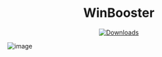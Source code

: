 <div align="center">
	<h1>WinBooster</h1>
	</a>
	<a href="https://github.com/Nekiplay/MeteorPlus/releases"><img src="https://img.shields.io/github/downloads/Nekiplay/WinBooster_Cloud/total" alt="Downloads"/></a>
</div>

![image](https://user-images.githubusercontent.com/35975332/236732869-bf4c0a5d-98a6-4985-8cca-305abae28dbe.png)
